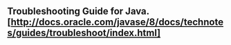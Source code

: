 ## Troubleshooting Guide for Java.[http://docs.oracle.com/javase/8/docs/technotes/guides/troubleshoot/index.html] #
